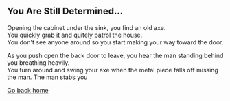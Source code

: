 ## You Are Still Determined...

Opening the cabinet under the sink, you find an old axe.   
You quickly grab it and quitely patrol the house.   
You don't see anyone around so you start making your way toward the door.   

As you push open the back door to leave, you hear the man standing behind you breathing heavily.  
You turn around and swing your axe when the metal piece falls off missing the man.
The man stabs you

[Go back home](../home.md)